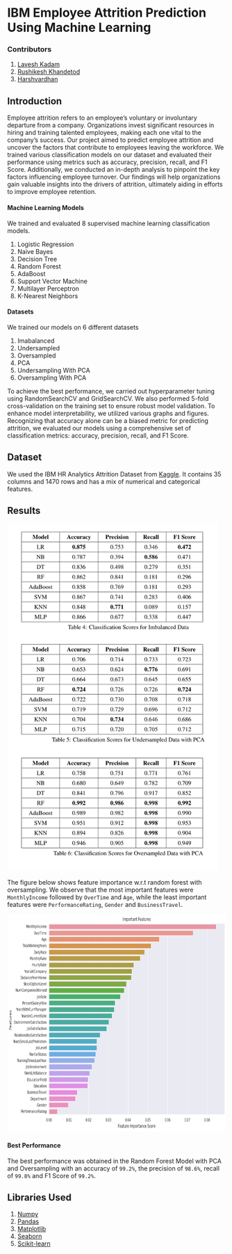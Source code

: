 # IBM Employee Attrition Prediction Using Machine Learning

### Contributors
1. [Lavesh Kadam](https://github.com/lk2521 "GitHub Profile")
2. [Rushikesh Khandetod](https://github.com/dprushi59 "GitHub Profile")
3. [Harshvardhan](https://github.com/Martian-3 "GitHub Profile")

## Introduction

Employee attrition refers to an employee’s voluntary or involuntary departure from a company. Organizations invest significant resources in hiring and training talented employees, making each one vital to the company’s success. Our project aimed to predict employee attrition and uncover the factors that contribute to employees leaving the workforce. We trained various classification models on our dataset and evaluated their performance using metrics such as accuracy, precision, recall, and F1 Score. Additionally, we conducted an in-depth analysis to pinpoint the key factors influencing employee turnover. Our findings will help organizations gain valuable insights into the drivers of attrition, ultimately aiding in efforts to improve employee retention.


#### Machine Learning Models

We trained and evaluated 8 supervised machine learning classification models.

1. Logistic Regression
2. Naive Bayes
3. Decision Tree
4. Random Forest
5. AdaBoost
6. Support Vector Machine
7. Multilayer Perceptron
8. K-Nearest Neighbors

#### Datasets
We trained our models on 6 different datasets
1. Imabalanced
2. Undersampled
3. Oversampled
4. PCA
5. Undersampling With PCA
6. Oversampling With PCA

To achieve the best performance, we carried out hyperparameter tuning using RandomSearchCV and GridSearchCV. We also performed 5-fold cross-validation on the training set to ensure robust model validation. To enhance model interpretability, we utilized various graphs and figures. Recognizing that accuracy alone can be a biased metric for predicting attrition, we evaluated our models using a comprehensive set of classification metrics: accuracy, precision, recall, and F1 Score.

## Dataset
We used the IBM HR Analytics Attrition Dataset from [Kaggle](https://www.kaggle.com/pavansubhasht/ibm-hr-analytics-attrition-dataset). It contains 35 columns and 1470 rows and has a mix of numerical and categorical features.

## Results

<img src="Results/Results.png" height="800">


The figure below shows feature importance w.r.t random forest with oversampling. We observe that the most important features were `MonthlyIncome` followed by `OverTime` and `Age`, while the least important features were `PerformanceRating`, `Gender` and `BusinessTravel`.


<img src="Results/FeatureImportance.png" height="500">

#### Best Performance
The best performance was obtained in the Random Forest Model
with PCA and Oversampling with an accuracy of `99.2%`,
the precision of `98.6%`, recall of `99.8%` and F1 Score of
`99.2%`.

## Libraries Used
1. [Numpy](https://numpy.org/)
2. [Pandas](https://pandas.pydata.org/)
3. [Matplotlib](https://matplotlib.org/)
4. [Seaborn](https://seaborn.pydata.org/)
5. [Scikit-learn](https://scikit-learn.org/stable/index.html)


